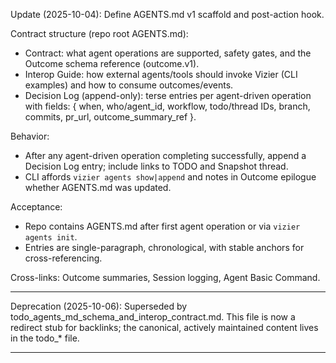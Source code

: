 Update (2025-10-04): Define AGENTS.md v1 scaffold and post-action hook.

Contract structure (repo root AGENTS.md):
- Contract: what agent operations are supported, safety gates, and the Outcome schema reference (outcome.v1).
- Interop Guide: how external agents/tools should invoke Vizier (CLI examples) and how to consume outcomes/events.
- Decision Log (append-only): terse entries per agent-driven operation with fields: { when, who/agent_id, workflow, todo/thread IDs, branch, commits, pr_url, outcome_summary_ref }.

Behavior:
- After any agent-driven operation completing successfully, append a Decision Log entry; include links to TODO and Snapshot thread.
- CLI affords `vizier agents show|append` and notes in Outcome epilogue whether AGENTS.md was updated.

Acceptance:
- Repo contains AGENTS.md after first agent operation or via `vizier agents init`.
- Entries are single-paragraph, chronological, with stable anchors for cross-referencing.

Cross-links: Outcome summaries, Session logging, Agent Basic Command.

---

Deprecation (2025-10-06): Superseded by todo_agents_md_schema_and_interop_contract.md. This file is now a redirect stub for backlinks; the canonical, actively maintained content lives in the todo_* file.

---

